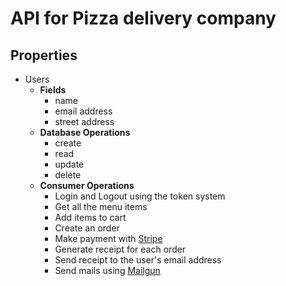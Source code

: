 # API for Pizza delivery company

## Properties
* Users
	* __Fields__
		* name
		* email address
		* street address
	* __Database Operations__
		* create
		* read
		* update
		* delete
	* __Consumer Operations__
		* Login and Logout using the token system
		* Get all the menu items
		* Add items to cart
		* Create an order
		* Make payment with [Stripe](stripe.com)
		* Generate receipt for each order
		* Send receipt to the user's email address 
		* Send mails using [Mailgun](mailgun.com)
		
